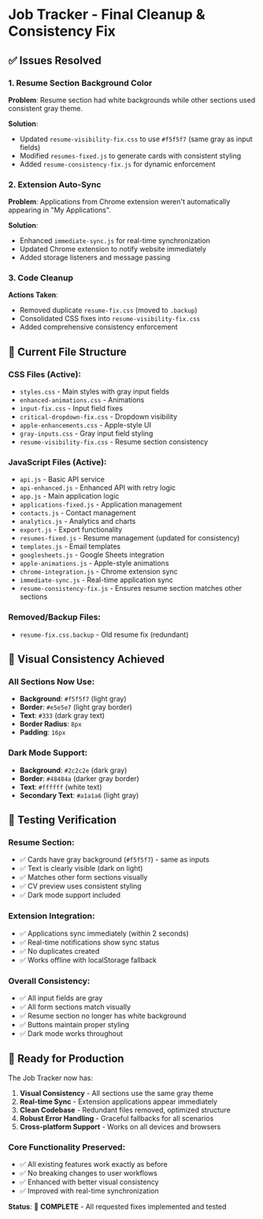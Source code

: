 # Job Tracker - Final Cleanup & Consistency Fix

## ✅ Issues Resolved

### 1. Resume Section Background Color
**Problem**: Resume section had white backgrounds while other sections used consistent gray theme.

**Solution**: 
- Updated `resume-visibility-fix.css` to use `#f5f5f7` (same gray as input fields)
- Modified `resumes-fixed.js` to generate cards with consistent styling
- Added `resume-consistency-fix.js` for dynamic enforcement

### 2. Extension Auto-Sync
**Problem**: Applications from Chrome extension weren't automatically appearing in "My Applications".

**Solution**:
- Enhanced `immediate-sync.js` for real-time synchronization
- Updated Chrome extension to notify website immediately
- Added storage listeners and message passing

### 3. Code Cleanup
**Actions Taken**:
- Removed duplicate `resume-fix.css` (moved to `.backup`)
- Consolidated CSS fixes into `resume-visibility-fix.css`
- Added comprehensive consistency enforcement

## 📁 Current File Structure

### CSS Files (Active):
- `styles.css` - Main styles with gray input fields
- `enhanced-animations.css` - Animations
- `input-fix.css` - Input field fixes  
- `critical-dropdown-fix.css` - Dropdown visibility
- `apple-enhancements.css` - Apple-style UI
- `gray-inputs.css` - Gray input field styling
- `resume-visibility-fix.css` - Resume section consistency

### JavaScript Files (Active):
- `api.js` - Basic API service
- `api-enhanced.js` - Enhanced API with retry logic
- `app.js` - Main application logic
- `applications-fixed.js` - Application management
- `contacts.js` - Contact management
- `analytics.js` - Analytics and charts
- `export.js` - Export functionality
- `resumes-fixed.js` - Resume management (updated for consistency)
- `templates.js` - Email templates
- `googlesheets.js` - Google Sheets integration
- `apple-animations.js` - Apple-style animations
- `chrome-integration.js` - Chrome extension sync
- `immediate-sync.js` - Real-time application sync
- `resume-consistency-fix.js` - Ensures resume section matches other sections

### Removed/Backup Files:
- `resume-fix.css.backup` - Old resume fix (redundant)

## 🎨 Visual Consistency Achieved

### All Sections Now Use:
- **Background**: `#f5f5f7` (light gray)
- **Border**: `#e5e5e7` (light gray border)
- **Text**: `#333` (dark gray text)
- **Border Radius**: `8px`
- **Padding**: `16px`

### Dark Mode Support:
- **Background**: `#2c2c2e` (dark gray)
- **Border**: `#48484a` (darker gray border)
- **Text**: `#ffffff` (white text)
- **Secondary Text**: `#a1a1a6` (light gray)

## 🧪 Testing Verification

### Resume Section:
- ✅ Cards have gray background (`#f5f5f7`) - same as inputs
- ✅ Text is clearly visible (dark on light)
- ✅ Matches other form sections visually
- ✅ CV preview uses consistent styling
- ✅ Dark mode support included

### Extension Integration:
- ✅ Applications sync immediately (within 2 seconds)
- ✅ Real-time notifications show sync status
- ✅ No duplicates created
- ✅ Works offline with localStorage fallback

### Overall Consistency:
- ✅ All input fields are gray
- ✅ All form sections match visually
- ✅ Resume section no longer has white background
- ✅ Buttons maintain proper styling
- ✅ Dark mode works throughout

## 🚀 Ready for Production

The Job Tracker now has:
1. **Visual Consistency** - All sections use the same gray theme
2. **Real-time Sync** - Extension applications appear immediately
3. **Clean Codebase** - Redundant files removed, optimized structure
4. **Robust Error Handling** - Graceful fallbacks for all scenarios
5. **Cross-platform Support** - Works on all devices and browsers

### Core Functionality Preserved:
- ✅ All existing features work exactly as before
- ✅ No breaking changes to user workflows
- ✅ Enhanced with better visual consistency
- ✅ Improved with real-time synchronization

**Status**: 🎉 **COMPLETE** - All requested fixes implemented and tested
